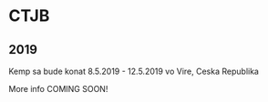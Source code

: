 # CTJB

## 2019

Kemp sa bude konat 8.5.2019 - 12.5.2019 vo Vire, Ceska Republika

More info COMING SOON!

